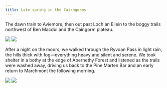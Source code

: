 ```yaml
---
title: Late spring in the Cairngorms
---
```

The dawn train to Aviemore, then out past Loch an Eilein to the boggy trails northwest of Ben Macdui and the Caingorm plateau.

![](/posts/2021-05-22/cairngorms1.JPG)
![](/posts/2021-05-22/cairngorms2.JPG)

After a night on the moors, we walked through the Ryvoan Pass in light rain, the hills thick with fog—everything heavy and silent and serene. We took shelter in a bothy at the edge of Abernethy Forest and listened as the trails were washed away, driving us back to the Pine Marten Bar and an early return to Marchmont the following morning. 

![](/posts/2021-05-22/cairngorms3.JPG)
![](/posts/2021-05-22/cairngorms4.JPG)